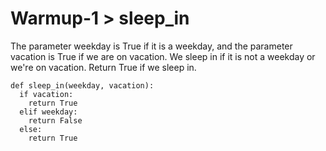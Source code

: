 # Warmup-1 > sleep_in
The parameter weekday is True if it is a weekday, and the parameter vacation is True if we are on vacation. We sleep in if it is not a weekday or we're on vacation. Return True if we sleep in.

```
def sleep_in(weekday, vacation):
  if vacation:
    return True
  elif weekday:
    return False
  else:
    return True
```
